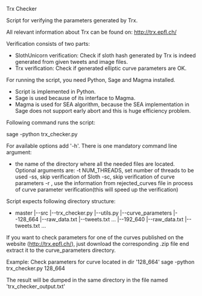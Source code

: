 Trx Checker

Script for verifying the parameters generated by Trx.

All relevant information about Trx can be found on:
http://trx.epfl.ch/

Verification consists of two parts:
  - SlothUnicorn verification:
      Check if sloth hash generated by Trx is indeed
      generated from given tweets and image files.
  - Trx verification:
      Check if generated elliptic curve parameters are OK.

For running the script, you need Python, Sage and Magma installed.
  - Script is implemented in Python.
  - Sage is used because of its interface to Magma.
  - Magma is used for SEA algorithm, because the SEA
    implementation in Sage does not support early abort
    and this is huge efficiency problem.

Following command runs the script:

sage -python trx_checker.py

For available options add '-h'.
There is one mandatory command line argument:
  - the name of the directory where all the needed files
    are located.
Optional arguments are:
  -t NUM_THREADS, set number of threads to be used
  -ss, skip verification of Sloth
  -sc, skip verification of curve parameters
  -r , use the information from rejected_curves file in process
       of curve parameter verification(this will speed up the
       verification)

Script expects following directory structure:
  - master
    |--src
       |--trx_checker.py
       |--utils.py
    |--curve_parameters
       |--128_664
          |--raw_data.txt
          |--tweets.txt
               ...
       |--192_640
          |--raw_data.txt
          |--tweets.txt
               ...

If you want to check parameters for one of the curves
published on the website (http://trx.epfl.ch/),
just download the corresponding .zip file end extract it
to the curve_parameters directory.

Example: Check parameters for curve located in dir '128_664'
sage -python trx_checker.py 128_664

The result will be dumped in the same directory in the file
named 'trx_checker_output.txt'
